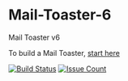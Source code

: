 # Mail-Toaster-6

Mail Toaster v6

To build a Mail Toaster, [start here](https://github.com/msimerson/Mail-Toaster-6/wiki)

[![Build Status](https://travis-ci.org/msimerson/Mail-Toaster-6.svg?branch=master)](https://travis-ci.org/msimerson/Mail-Toaster-6)
[![Issue Count](https://codeclimate.com/github/msimerson/Mail-Toaster-6/badges/issue_count.svg)](https://codeclimate.com/github/msimerson/Mail-Toaster-6)
